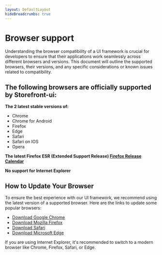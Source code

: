 ```yaml
---
layout: DefaultLayout
hideBreadcrumbs: true
---
```


# Browser support

Understanding the browser compatibility of a UI framework is crucial for developers to ensure that their applications work seamlessly across different browsers and versions. This document will outline the supported browsers, their versions, and any specific considerations or known issues related to compatibility.

## The following browsers are officially supported by Storefront-ui:

**The 2 latest stable versions of:**

- Chrome
- Chrome for Android
- Firefox
- Edge
- Safari
- Safari on IOS
- Opera

**The latest Firefox ESR (Extended Support Release) [Firefox Release Calendar](https://wiki.mozilla.org/index.php?title=Release_Management/Calendar&redirect=no)**

**No support for Internet Explorer**


## How to Update Your Browser

To ensure the best experience with our UI framework, we recommend using the latest version of a supported browser. Here are the links to update some popular browsers:

- [Download Google Chrome](https://www.google.com/chrome/)
- [Download Mozilla Firefox](https://www.mozilla.org/firefox/)
- [Download Safari](https://www.apple.com/safari/)
- [Download Microsoft Edge](https://www.microsoft.com/edge/)

If you are using Internet Explorer, it's recommended to switch to a modern browser like Chrome, Firefox, Safari, or Edge.
